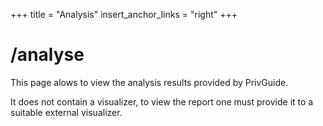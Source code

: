 +++
title = "Analysis"
insert_anchor_links = "right"
+++

# /analyse

This page alows to view the analysis results provided by PrivGuide.

It does not contain a visualizer, to view the report one must provide it to a suitable external visualizer.

